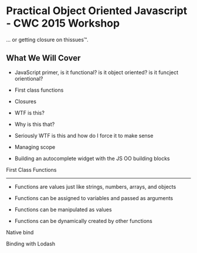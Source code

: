Practical Object Oriented Javascript - CWC 2015 Workshop
========================================================

... or getting closure on thissues™.



What We Will Cover
------------------
 * JavaScript primer, is it functional? is it object oriented? is it funcject orientional?

 * First class functions

 * Closures

 * WTF is this?

 * Why is this that?

 * Seriously WTF is this and how do I force it to make sense

 * Managing scope

 * Building an autocomplete widget with the JS OO building blocks


First Class Functions
_____________________
 * Functions are values just like strings, numbers, arrays, and objects

 * Functions can be assigned to variables and passed as arguments

 * Functions can be manipulated as values

 * Functions can be dynamically created by other functions

 <script src="https://gist.github.com/daytonn/bce92d21e36b71482722.js"></script>
 
 Native bind
 <script src="https://gist.github.com/crismali/35fa19c388cf76aa4789.js"></script>
 
 Binding with Lodash
 <script src="https://gist.github.com/crismali/a7aaff8a591cf90e34d6.js"></script>
 

